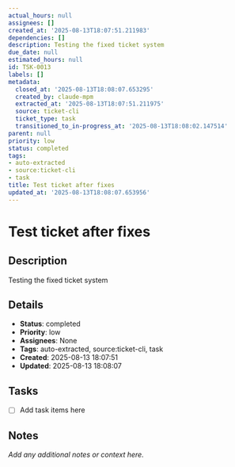 ```yaml
---
actual_hours: null
assignees: []
created_at: '2025-08-13T18:07:51.211983'
dependencies: []
description: Testing the fixed ticket system
due_date: null
estimated_hours: null
id: TSK-0013
labels: []
metadata:
  closed_at: '2025-08-13T18:08:07.653295'
  created_by: claude-mpm
  extracted_at: '2025-08-13T18:07:51.211975'
  source: ticket-cli
  ticket_type: task
  transitioned_to_in-progress_at: '2025-08-13T18:08:02.147514'
parent: null
priority: low
status: completed
tags:
- auto-extracted
- source:ticket-cli
- task
title: Test ticket after fixes
updated_at: '2025-08-13T18:08:07.653956'
---
```


# Test ticket after fixes

## Description
Testing the fixed ticket system

## Details
- **Status**: completed
- **Priority**: low
- **Assignees**: None
- **Tags**: auto-extracted, source:ticket-cli, task
- **Created**: 2025-08-13 18:07:51
- **Updated**: 2025-08-13 18:08:07

## Tasks
- [ ] Add task items here

## Notes
_Add any additional notes or context here._
